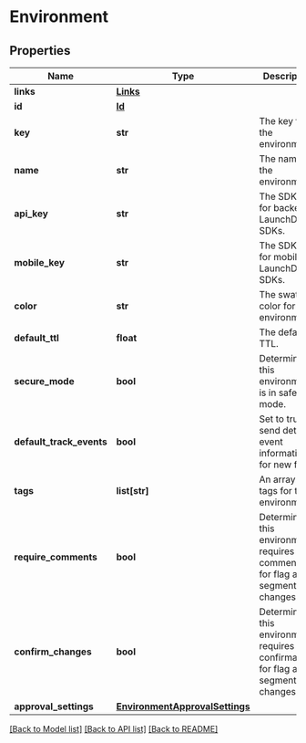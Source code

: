 # Environment

## Properties
Name | Type | Description | Notes
------------ | ------------- | ------------- | -------------
**links** | [**Links**](Links.md) |  | [optional] 
**id** | [**Id**](Id.md) |  | [optional] 
**key** | **str** | The key for the environment. | [optional] 
**name** | **str** | The name of the environment. | [optional] 
**api_key** | **str** | The SDK key for backend LaunchDarkly SDKs. | [optional] 
**mobile_key** | **str** | The SDK key for mobile LaunchDarkly SDKs. | [optional] 
**color** | **str** | The swatch color for the environment. | [optional] 
**default_ttl** | **float** | The default TTL. | [optional] 
**secure_mode** | **bool** | Determines if this environment is in safe mode. | [optional] 
**default_track_events** | **bool** | Set to true to send detailed event information for new flags. | [optional] 
**tags** | **list[str]** | An array of tags for this environment. | [optional] 
**require_comments** | **bool** | Determines if this environment requires comments for flag and segment changes. | [optional] 
**confirm_changes** | **bool** | Determines if this environment requires confirmation for flag and segment changes. | [optional] 
**approval_settings** | [**EnvironmentApprovalSettings**](EnvironmentApprovalSettings.md) |  | [optional] 

[[Back to Model list]](../README.md#documentation-for-models) [[Back to API list]](../README.md#documentation-for-api-endpoints) [[Back to README]](../README.md)


